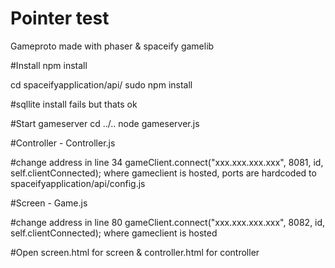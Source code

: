 # Pointer test
Gameproto made with phaser & spaceify gamelib

#Install
npm install

cd spaceifyapplication/api/
sudo npm install 

#sqllite install fails but thats ok


#Start gameserver
cd ../..
node gameserver.js


#Controller - Controller.js

#change address in line 34
gameClient.connect("xxx.xxx.xxx.xxx", 8081, id, self.clientConnected);
where gameclient is hosted, ports are hardcoded to spaceifyapplication/api/config.js

#Screen - Game.js

#change address in line 80
gameClient.connect("xxx.xxx.xxx.xxx", 8082, id, self.clientConnected);
where gameclient is hosted

#Open screen.html for screen &  controller.html for controller


#


